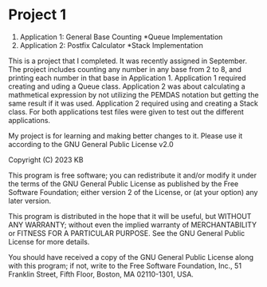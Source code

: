 # Project 1
1. Application 1: General Base Counting
   *Queue Implementation
1. Application 2: Postfix Calculator
   *Stack Implementation

  This is a project that I completed. It was recently assigned in September. The project includes counting any number in any base from 2 to 8, and printing each number in that base in Application 1. Application 1 required creating and uding a Queue class. Application 2 was about calculating a mathmetical expression by not utilizing the PEMDAS notation but getting the same result if it was used. Application 2 required using and creating a Stack class. For both applications test files were given to test out the different applications.

My project is for learning and making better changes to it. Please use it according to the GNU General Public License v2.0

Copyright (C) 2023 KB

This program is free software; you can redistribute it and/or
modify it under the terms of the GNU General Public License
as published by the Free Software Foundation; either version 2
of the License, or (at your option) any later version.

This program is distributed in the hope that it will be useful,
but WITHOUT ANY WARRANTY; without even the implied warranty of
MERCHANTABILITY or FITNESS FOR A PARTICULAR PURPOSE.  See the
GNU General Public License for more details.

You should have received a copy of the GNU General Public License
along with this program; if not, write to the Free Software
Foundation, Inc., 51 Franklin Street, Fifth Floor, Boston, MA  02110-1301, USA.
